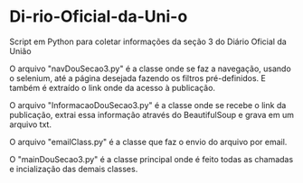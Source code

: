 # Di-rio-Oficial-da-Uni-o
Script em Python para coletar informações da seção 3 do Diário Oficial da União

O arquivo "navDouSecao3.py" é a classe onde se faz a navegação, usando o selenium, até a página desejada fazendo os filtros pré-definidos. E também é extraído o link onde da acesso à publicação.

O arquivo "InformacaoDouSecao3.py" é a classe onde se recebe o link da publicação, extrai essa informação através do BeautifulSoup e grava em um arquivo txt.

O arquivo "emailClass.py" é a classe que faz o envio do arquivo por email.

O "mainDouSecao3.py" é a classe principal onde é feito todas as chamadas e incialização das demais classes.
